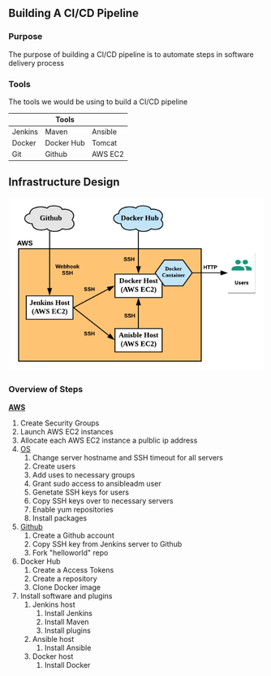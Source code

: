 ## Building A CI/CD Pipeline


### Purpose

The purpose of building a CI/CD pipeline is to automate steps in software delivery process


### Tools

The tools we would be using to build a CI/CD pipeline

|         |   **Tools**   |            |
|---------|---------------|------------|
| Jenkins |     Maven     |   Ansible  |
|  Docker |  Docker Hub   |   Tomcat   |
|   Git   |    Github     |   AWS EC2  |



## Infrastructure Design
![Infrastructure Design](https://github.com/hadriane/cicd_pipeline_java/blob/master/images/Infrastructure_Design.png)


### Overview of Steps

**[AWS](https://github.com/hadriane/cicd_pipeline_java/blob/master/steps/steps_aws.md)**
1. Create Security Groups
2. Launch AWS EC2 instances
3. Allocate each AWS EC2 instance a pulblic ip address
2. [OS](https://github.com/hadriane/cicd_pipeline_java/blob/master/steps/steps_os.md)
    1. Change server hostname and SSH timeout for all servers
    2. Create users
    3. Add uses to necessary groups
    4. Grant sudo access to ansibleadm user
    5. Genetate SSH keys for users
    6. Copy SSH keys over to necessary servers
    7. Enable yum repositories
    8. Install packages
3. [Github](https://github.com/hadriane/cicd_pipeline_java/blob/master/steps/steps_github.md)
    1. Create a Github account
    2. Copy SSH key from Jenkins server to Github
    2. Fork "helloworld" repo
4. Docker Hub
    1. Create a Access Tokens
    2. Create a repository
    3. Clone Docker image
5. Install software and plugins
    1. Jenkins host
        1. Install Jenkins
        2. Install Maven
        3. Install plugins
    2. Ansible host
        1. Install Ansible
    3. Docker host
        1. Install Docker
 

